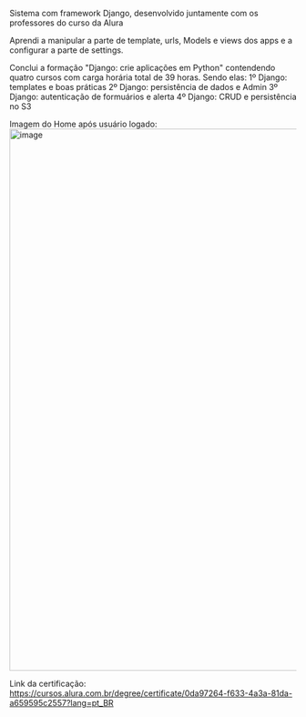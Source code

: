 Sistema com framework Django, desenvolvido juntamente com os professores do curso da Alura

Aprendi a manipular a parte de template, urls, Models e views dos apps e a configurar a parte de settings. 

Conclui a formação "Django: crie aplicações em Python" contendendo quatro cursos com carga horária total de 39 horas. Sendo elas:
1º Django: templates e boas práticas
2º Django: persistência de dados e Admin
3º Django: autenticação de formuários e alerta
4º Django: CRUD e persistência no S3

Imagem do Home após usuário logado:
<img width="953" alt="image" src="https://github.com/DanielMigue/Alura_Space_Completo/assets/117693873/3e99c001-1b10-493b-91b3-7ef4f9b6866f">

Link da certificação:
https://cursos.alura.com.br/degree/certificate/0da97264-f633-4a3a-81da-a659595c2557?lang=pt_BR



